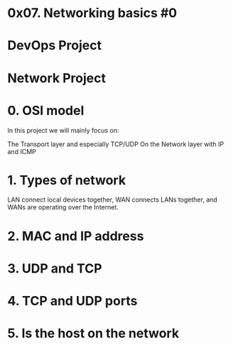 # 0x07. Networking basics #0

# DevOps Project
# Network Project

# 0. OSI model
In this project we will mainly focus on:

The Transport layer and especially TCP/UDP
On the Network layer with IP and ICMP

# 1. Types of network
LAN connect local devices together, WAN connects LANs together, and WANs are operating over the Internet.


# 2. MAC and IP address


# 3. UDP and TCP

# 4. TCP and UDP ports

# 5. Is the host on the network
 
